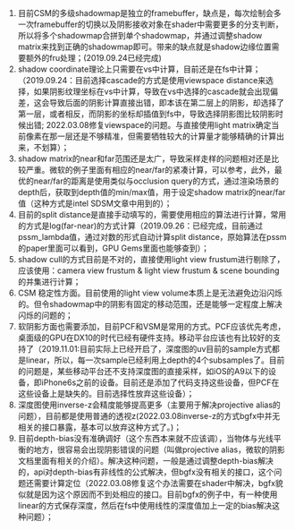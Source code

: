 1. 目前CSM的多级shadowmap是独立的framebuffer，缺点是，每次绘制会多一次framebuffer的切换以及阴影接收对象在shader中需要更多的分支判断，所以将多个shadowmap合拼到单个shadowmap，并通过调整shadow matrix来找到正确的shadowmap即可。带来的缺点就是shadow边缘位置需要额外的fru处理；(2019.09.24已经完成)
2. shadow coordinate理论上只需要在vs中计算，目前还是在fs中计算；（2019.09.24：目前选择cascade的方式是使用viewspace distance来选择，如果阴影纹理坐标在vs中计算，导致在vs中选择的cascade就会出现偏差，这会导致后面的阴影计算直接出错，即本该在第二层上的阴影，却选择了第一层，或者相反，而阴影的坐标却插值到fs中，导致选择阴影图比较阴影时候出错;
2022.03.08修复viewspace的问题。与直接使用light matrix确定当前像素在那一层还是不够精准，但需要牺牲较大的计算量才能够精确的计算出来，不划算）；
3. shadow matrix的near和far范围还是太广，导致采样走样的问题相对还是比较严重。微软的例子里面有相应的near/far的紧凑计算，可以参考，此外，最优的near/far的距离是使用类似与occlusion query的方式，通过渲染场景的depth后，获取到depth值的min/max值，用于设定shadow matrix的near/far值（这种方式是intel SDSM文章中用到的）；
4. 目前的split distance是直接手动填写的，需要使用相应的算法进行计算，常用的方式是log(far-near)的方式计算（2019.09.26：已经完成，目前通过pssm_lambda值，通过对数的形式自动计算split distance，原始算法在pssm的paper里面可以看到，GPU Gems里面也能够查到）；
5. shadow cull的方式目前是不对的，直接使用light view frustum进行剔除了，应该使用：camera view frustum & light view frustum & scene bounding的并集进行计算；
6. CSM 稳定性方面。目前使用的light view volume本质上是无法避免边沿闪烁的。但令shadowmap中的阴影有固定的移动范围，还是能够一定程度上解决闪烁的问题的；
7. 软阴影方面也需要添加，目前PCF和VSM是常用的方式。PCF应该优先考虑，桌面级的GPU在DX10的时代已经有硬件支持。移动平台应该也有比较好的支持了（2019.11.01:目前实际上已经开启了，深度图的uv目前的sample方式都是linear，所以，每一次sample已经利用上depth的4个subsamples了。目前的问题是，某些移动平台还不支持深度图的直接采样，如iOS的A9以下的设备，即iPhone6s之前的设备。目前还是添加了代码支持这些设备，但PCF在这些设备上是缺失的。目前选择性放弃这些设备）；
8. 深度图使用inverse-z会精度能够提高更多（主要用于解决projective alias的问题），目前都是使用普通的透视z(2022.03.08inverse-z的方式bgfx中并无相关的接口暴露，基本可以放弃这种方式了。)；
9. 目前depth-bias没有准确调好（这个东西本来就不应该调），当物体与光线平衡的地方，很容易会出现阴影错误的问题（叫做projective alias，微软的阴影文档里面有相关的介绍）。解决这种问题，一般是通过调整depth-bias解决的，api对depth-bias有非线性的公式解决，但bgfx没有相关的接口，这个问题还需要计算定位（2022.03.08修复这个办法需要在shader中解决，bgfx貌似就是因为这个原因而不到处相应的接口。目前bgfx的例子中，有一种使用linear的方式保存深度，然后在fs中使用线性的深度值加上一定的bias解决这种问题）；